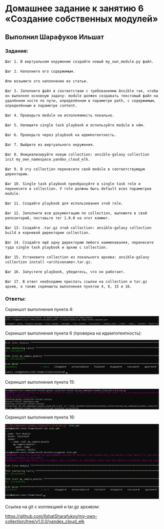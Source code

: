 # Домашнее задание к занятию 6 «Создание собственных модулей»

## Выполнил Шарафуков Ильшат

### Задания:

```
Шаг 1. В виртуальном окружении создайте новый my_own_module.py файл.

Шаг 2. Наполните его содержимым.

Или возьмите это наполнение из статьи.

Шаг 3. Заполните файл в соответствии с требованиями Ansible так, чтобы он выполнял основную задачу: module должен создавать текстовый файл на удалённом хосте по пути, определённом в параметре path, с содержимым, определённым в параметре content.

Шаг 4. Проверьте module на исполняемость локально.

Шаг 5. Напишите single task playbook и используйте module в нём.

Шаг 6. Проверьте через playbook на идемпотентность.

Шаг 7. Выйдите из виртуального окружения.

Шаг 8. Инициализируйте новую collection: ansible-galaxy collection init my_own_namespace.yandex_cloud_elk.

Шаг 9. В эту collection перенесите свой module в соответствующую директорию.

Шаг 10. Single task playbook преобразуйте в single task role и перенесите в collection. У role должны быть default всех параметров module.

Шаг 11. Создайте playbook для использования этой role.

Шаг 12. Заполните всю документацию по collection, выложите в свой репозиторий, поставьте тег 1.0.0 на этот коммит.

Шаг 13. Создайте .tar.gz этой collection: ansible-galaxy collection build в корневой директории collection.

Шаг 14. Создайте ещё одну директорию любого наименования, перенесите туда single task playbook и архив c collection.

Шаг 15. Установите collection из локального архива: ansible-galaxy collection install <archivename>.tar.gz.

Шаг 16. Запустите playbook, убедитесь, что он работает.

Шаг 17. В ответ необходимо прислать ссылки на collection и tar.gz архив, а также скриншоты выполнения пунктов 4, 6, 15 и 16.
```

### Ответы:

Скриншот выполнения пункта 4:

![module_local_test](img/1_1.png)

Скриншот выполнения пункта 6 (проверка на идемпотентность):

![single_task_play](img/1_2.png)

Скриншот выполнения пункта 15:

![collection_install](img/1_3.png)

Скриншот выполнения пункта 16:

![collection_install](img/1_4.png)

Ссылка на git с коллекцией и tar.gz архивом:

https://github.com/IlshatSharafukov/my-own-collection/tree/v1.0.0/yandex_cloud_elk

